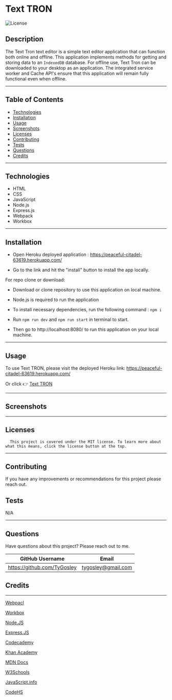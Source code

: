 # Text TRON

  ![License](https://img.shields.io/badge/license-MIT-blue)

## Description

The Text Tron text editor is a simple text editor application that can function both online and offline. This application implements methods for getting and storing data to an `IndexedDB` database. For offline use, Text Tron can be downloaded to your desktop as an application. The integrated service worker and Cache API's ensure that this application will remain fully functional even when offline.
___

## Table of Contents

* [Technologies](#technologies)
* [Installation](#installation)
* [Usage](#usage)
* [Screenshots](#screenshots)
* [Licenses](#licenses)
* [Contributing](#contributing)
* [Tests](#tests)
* [Questions](#questions)
* [Credits](#credits)

___

## Technologies

* HTML
* CSS
* JavaScript
* Node.js
* Express.js
* Webpack
* Workbox

___

## Installation

* Open Heroku deployed application : https://peaceful-citadel-63619.herokuapp.com/

* Go to the link and hit the "install" button to install the app locally.

For repo clone or download:

* Download or clone repository to use this application on local machine.

* Node.js is required to run the application

* To install necessary dependencies, run the following command : `npm i`

* Run `npm run dev` and `npm run start` in terminal to start.

* Then go to http://localhost:8080/ to run this application on your local machine.

___

## Usage

To use Text TRON, please visit the deployed Heroku link: https://peaceful-citadel-63619.herokuapp.com/

Or click 👉 [Text TRON](https://peaceful-citadel-63619.herokuapp.com/)
___

## Screenshots

___

## Licenses

      This project is covered under the MIT license. To learn more about what this means, click the license button at the top.

___

## Contributing

If you have any improvements or recommendations for this project please reach out.

## Tests

N/A
___

## Questions

Have questions about this project?  Please reach out to me.

| GitHub Username                    | Email          |
| --------                           | -------------- |
| https://github.com/TyGosley  | tygosley@gmail.com  |

## Credits

___

[Webpacl](https://webpack.js.org/)

[Workbox](https://developer.chrome.com/docs/workbox/reference/workbox-webpack-plugin/#type-GenerateSW)

[Node.JS](https://nodejs.org/en/docs)

[Express.JS](https://expressjs.com/en/guide/routing.html#express-router)

[Codecademy](https://www.codecademy.com/learn)

[Khan Academy](https://www.khanacademy.org/)

[MDN Docs](https://developer.mozilla.org/en-US/)

[W3Schools](https://www.w3schools.com/js/default.asp)

[JavaScript.info](https://javascript.info/)

[CodeHS](https://codehs.com/)